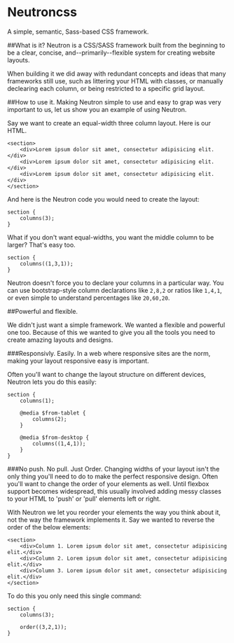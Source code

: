# Neutroncss
A simple, semantic, Sass-based CSS framework.

##What is it?
Neutron is a CSS/SASS framework built from the beginning to be a clear, concise, and--primarily--flexible system for creating website layouts.

When building it we did away with redundant concepts and ideas that many frameworks still use, such as littering your HTML with classes, or manually declearing each column, or being restricted to a specific grid layout.

##How to use it.
Making Neutron simple to use and easy to grap was very important to us, let us show you an example of using Neutron.

Say we want to create an equal-width three column layout. Here is our HTML.

	<section>
		<div>Lorem ipsum dolor sit amet, consectetur adipisicing elit.</div>
		<div>Lorem ipsum dolor sit amet, consectetur adipisicing elit.</div>
		<div>Lorem ipsum dolor sit amet, consectetur adipisicing elit.</div>
	</section>

And here is the Neutron code you would need to create the layout:

	section {
		columns(3);
	}

What if you don't want equal-widths, you want the middle column to be larger? That's easy too.

	section {
		columns((1,3,1));
	}
	
Neutron doesn't force you to declare your columns in a particular way. You can use bootstrap-style column declarations like `2,8,2` or ratios like `1,4,1`, or even simple to understand percentages like `20,60,20`.

##Powerful and flexible.

We didn't just want a simple framework. We wanted a flexible and powerful one too. Because of this we wanted to give you all the tools you need to create amazing layouts and designs.

###Responsivly. Easily.
In a web where responsive sites are the norm, making your layout responsive easy is important.

Often you'll want to change the layout structure on different devices, Neutron lets you do this easily:

	section {
		columns(1);
		
		@media $from-tablet {
			columns(2);
		}
		
		@media $from-desktop {
			columns((1,4,1));
		}
	}

###No push. No pull. Just Order.
Changing widths of your layout isn't the only thing you'll need to do to make the perfect responsive design. Often you'll want to change the order of your elements as well. Until flexbox support becomes widespread, this usually involved adding messy classes to your HTML to 'push' or 'pull' elements left or right.

With Neutron we let you reorder your elements the way you think about it, not the way the framework implements it. Say we wanted to reverse the order of the below elements:

	<section>
		<div>Column 1. Lorem ipsum dolor sit amet, consectetur adipisicing elit.</div>
		<div>Column 2. Lorem ipsum dolor sit amet, consectetur adipisicing elit.</div>
		<div>Column 3. Lorem ipsum dolor sit amet, consectetur adipisicing elit.</div>
	</section>
	
To do this you only need this single command:

	section {
		columns(3);
		
		order((3,2,1));
	}
